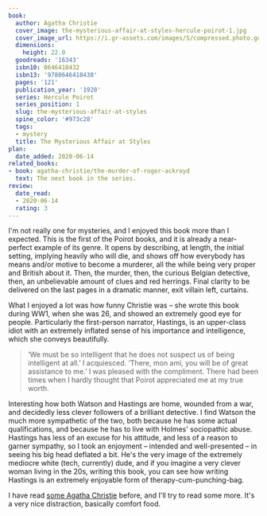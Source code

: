 ```yaml
---
book:
  author: Agatha Christie
  cover_image: the-mysterious-affair-at-styles-hercule-poirot-1.jpg
  cover_image_url: https://i.gr-assets.com/images/S/compressed.photo.goodreads.com/books/1386922393l/16343.jpg
  dimensions:
    height: 22.0
  goodreads: '16343'
  isbn10: 0646418432
  isbn13: '9780646418438'
  pages: '121'
  publication_year: '1920'
  series: Hercule Poirot
  series_position: 1
  slug: the-mysterious-affair-at-styles
  spine_color: '#973c28'
  tags:
  - mystery
  title: The Mysterious Affair at Styles
plan:
  date_added: 2020-06-14
related_books:
- book: agatha-christie/the-murder-of-roger-ackroyd
  text: The next book in the series.
review:
  date_read:
  - 2020-06-14
  rating: 3
---
```


I'm not really one for mysteries, and I enjoyed this book more than I expected.
This is the first of the Poirot books, and it is already a near-perfect example of its genre. It opens by describing, at
length, the initial setting, implying heavily who will die, and shows off how everybody has means and/or motive to
become a murderer, all the while being very proper and British about it. Then, the murder, then, the curious Belgian
detective, then, an unbelievable amount of clues and red herrings. Final clarity to be delivered on the last pages in a
dramatic manner, exit villain left, curtains.

What I enjoyed a lot was how funny Christie was – she wrote this book during WW1, when she was 26, and showed an
extremely good eye for people. Particularly the first-person narrator, Hastings, is an upper-class idiot with an
extremely inflated sense of his importance and intelligence, which she conveys beautifully.

<blockquote>
‘We must be so intelligent that he does not suspect us of being intelligent at all.’
I acquiesced.
‘There, mon ami, you will be of great assistance to me.’
I was pleased with the compliment. There had been times when I hardly thought that Poirot appreciated me at my true worth.
</blockquote>

Interesting how both Watson and Hastings are home, wounded from a war, and decidedly less clever followers of a
brilliant detective. I find Watson the much more sympathetic of the two, both because he has some actual qualifications,
and because he has to live with Holmes' sociopathic abuse. Hastings has less of an excuse for his attitude, and less of
a reason to garner sympathy, so I took an enjoyment – intended and well-presented – in seeing his big head deflated a
bit. He's the very image of the extremely mediocre white (tech, currently) dude, and if you imagine a very clever woman
living in the 20s, writing this book, you can see how writing Hastings is an extremely enjoyable form of
therapy-cum-punching-bag.

I have read [some Agatha Christie](https://books.rixx.de/agatha-christie/) before, and I'll try to
read some more. It's a very nice distraction, basically comfort food.

